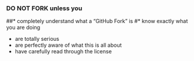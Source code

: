 ### DO NOT FORK unless you
##* completely understand what a “GitHub Fork” is
#* know exactly what you are doing
* are totally serious
* are perfectly aware of what this is all about
* have carefully read through the license

